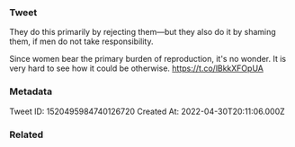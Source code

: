 ### Tweet
They do this primarily by rejecting them—but they also do it by shaming them, if men do not take responsibility.

Since women bear the primary burden of reproduction, it's no wonder. It is very hard to see how it could be otherwise. https://t.co/lBkkXFOpUA

### Metadata
Tweet ID: 1520495984740126720
Created At: 2022-04-30T20:11:06.000Z

### Related

